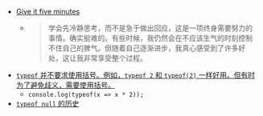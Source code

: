 - [Give it five minutes](https://signalvnoise.com/posts/3124-give-it-five-minutes)
	- > 学会先冷静思考，而不是急于做出回应，这是一项终身需要努力的事情。确实挺难的。有些时候，我仍然会在不应该生气的时刻控制不住自己的脾气。但随着自己逐渐进步，我真心感受到了许多好处，这让我非常享受整个过程。
- [`typeof` 并不要求使用括号。例如，`typeof 2` 和 `typeof(2)` 一样好用。但有时为了避免歧义，需要使用括号。](https://justjavascript.com/learn/02-the-javascript-universe#:~:text=%3B%20//%20%22undefined%22-,Strictly%20speaking,-%2C%20using%20parens%20isn%E2%80%99t)
	- `console.log(typeof(x => x * 2));`
- [`typeof null` 的历史](https://2ality.com/2013/10/typeof-null.html)